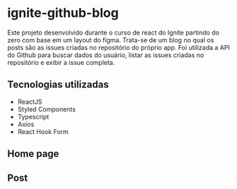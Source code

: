 # ignite-github-blog

Este projeto desenvolvido durante o curso de react do Ignite partindo do zero com base em um layout do figma.
Trata-se de um blog no qual os posts são as issues criadas no repositório do próprio app.
Foi utilizada a API do Github para buscar dados do usuário, listar as issues criadas no repositório e exibir a issue completa.

## Tecnologias utilizadas

- ReactJS
- Styled Components
- Typescript
- Axios
- React Hook Form

##  Home page

## Post

